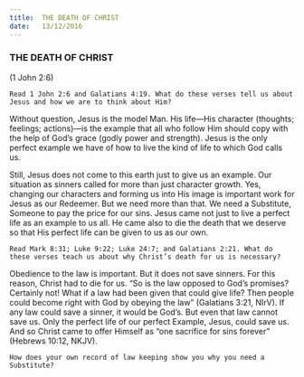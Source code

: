 ```yaml
---
title:  THE DEATH OF CHRIST
date:   13/12/2016
---
```


### THE DEATH OF CHRIST

(1 John 2:6)

`Read 1 John 2:6 and Galatians 4:19. What do these verses tell us about Jesus and how we are to think about Him?` 

Without question, Jesus is the model Man. His life—His character (thoughts; feelings; actions)—is the example that all who follow Him should copy with the help of God’s grace (godly power and strength). Jesus is the only perfect example we have of how to live the kind of life to which God calls us.

Still, Jesus does not come to this earth just to give us an example. Our situation as sinners called for more than just character growth. Yes, changing our characters and forming us into His image is important work for Jesus as our Redeemer. But we need more than that. We need a Substitute, Someone to pay the price for our sins. Jesus came not just to live a perfect life as an example to us all. He came also to die the death that we deserve so that His perfect life can be given to us as our own.

`Read Mark 8:31; Luke 9:22; Luke 24:7; and Galatians 2:21. What do these verses teach us about why Christ’s death for us is necessary?` 

Obedience to the law is important. But it does not save sinners. For this reason, Christ had to die for us. “So is the law opposed to God’s promises? Certainly not! What if a law had been given that could give life? Then people could become right with God by obeying the law” (Galatians 3:21, NIrV). If any law could save a sinner, it would be God’s. But even that law cannot save us. Only the perfect life of our perfect Example, Jesus, could save us. And so Christ came to offer Himself as “one sacrifice for sins forever” (Hebrews 10:12, NKJV).

`How does your own record of law keeping show you why you need a Substitute?`